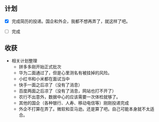 ## 计划

* [x] 完成简历的投递。国企和外企，我都不想再弄了，就这样了吧。
* [ ] 完成


## 收获

* 相关计划整理
  * 拼多多刚开始正式批次
  * 华为二面通过了，但是心里测名有被挂掉的风险。
  * 小红书和小米都在面试当中
  * 快手一面之后凉了（没有了消息）
  * 百度两面之后凉了（没有了消息，网站也打不开了）
  * 农行不出意外，数据中心的应该需要一次体检就够了。
  * 其他的国企（各种银行、人寿、移动电信等）刚刚投递完成
  * 外企不打算在弄了。微软和亚马逊。还是算了吧。自己可能本身就不太适合。

